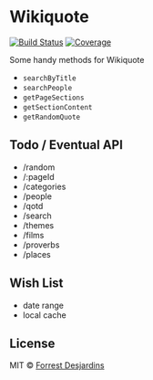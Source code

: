 # Wikiquote

[![Build Status][travis-image]][travis-url]
[![Coverage][coveralls-image]][coveralls-url]

Some handy methods for Wikiquote

- `searchByTitle`
- `searchPeople`
- `getPageSections`
- `getSectionContent`
- `getRandomQuote`

## Todo / Eventual API

- /random
- /:pageId
- /categories
- /people
- /qotd
- /search
- /themes
- /films
- /proverbs
- /places

## Wish List

- date range
- local cache

## License

MIT © [Forrest Desjardins](https://github.com/fdesjardins)

[travis-url]: https://travis-ci.org/fdesjardins/wikiquote
[travis-image]: https://img.shields.io/travis/fdesjardins/wikiquote.svg?style=flat
[coveralls-url]: https://coveralls.io/r/fdesjardins/wikiquote
[coveralls-image]: https://img.shields.io/coveralls/fdesjardins/wikiquote.svg?style=flat
